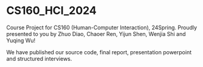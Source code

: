 # CS160_HCI_2024

Course Project for CS160 (Human-Computer Interaction), 24Spring.
Proudly presented to you by Zhuo Diao, Chaoer Ren, Yijun Shen, Wenjia Shi and Yuqing Wu!

We have published our source code, final report, presentation powerpoint and structured interviews.
